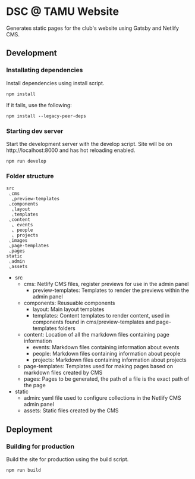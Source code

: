 # DSC @ TAMU Website

Generates static pages for the club's website using Gatsby and Netlify CMS.

## Development

### Installating dependencies

Install dependencies using install script.

```
npm install
```

If it fails, use the following:

```shell
npm install --legacy-peer-deps
```

### Starting dev server

Start the development server with the develop script. Site will be on http://localhost:8000 and has hot reloading enabled.

```shell
npm run develop
```

### Folder structure

```
src
 ⌞cms
  ⌞preview-templates
 ⌞components
  ⌞layout
  ⌞templates
 ⌞content
  ⌞ events
  ⌞ people
  ⌞ projects
 ⌞images
 ⌞page-templates
 ⌞pages
static
 ⌞admin
 ⌞assets
```

- src
  - cms: Netlify CMS files, register previews for use in the admin panel
    - preview-templates: Templates to render the previews within the admin panel
  - components: Reusuable components
    - layout: Main layout templates
    - templates: Content templates to render content, used in components found in cms/preview-templates and page-templates folders
  - content: Location of all the markdown files containing page information
    - events: Markdown files containing information about events
    - people: Markdown files containing information about people
    - projects: Markdown files containing information about projects
  - page-templates: Templates used for making pages based on markdown files created by CMS
  - pages: Pages to be generated, the path of a file is the exact path of the page
- static
  - admin: yaml file used to configure collections in the Netlify CMS admin panel
  - assets: Static files created by the CMS

## Deployment

### Building for production

Build the site for production using the build script.

```shell
npm run build
```
